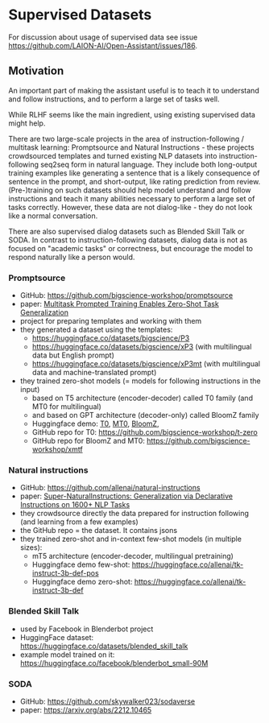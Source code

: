 # Supervised Datasets

For discussion about usage of supervised data see issue
<https://github.com/LAION-AI/Open-Assistant/issues/186>.

## Motivation

An important part of making the assistant useful is to teach it to understand
and follow instructions, and to perform a large set of tasks well.

While RLHF seems like the main ingredient, using existing supervised data might
help.

There are two large-scale projects in the area of instruction-following /
multitask learning: Promptsource and Natural Instructions - these projects
crowdsourced templates and turned existing NLP datasets into
instruction-following seq2seq form in natural language. They include both
long-output training examples like generating a sentence that is a likely
consequence of sentence in the prompt, and short-output, like rating prediction
from review. (Pre-)training on such datasets should help model understand and
follow instructions and teach it many abilities necessary to perform a large set
of tasks correctly. However, these data are not dialog-like - they do not look
like a normal conversation.

There are also supervised dialog datasets such as Blended Skill Talk or SODA. In
contrast to instruction-following datasets, dialog data is not as focused on
"academic tasks" or correctness, but encourage the model to respond naturally
like a person would.

### Promptsource

- GitHub: <https://github.com/bigscience-workshop/promptsource>
- paper:
  [Multitask Prompted Training Enables Zero-Shot Task Generalization](https://arxiv.org/abs/2110.08207)
- project for preparing templates and working with them
- they generated a dataset using the templates:
  - <https://huggingface.co/datasets/bigscience/P3>
  - <https://huggingface.co/datasets/bigscience/xP3> (with multilingual data but
    English prompt)
  - <https://huggingface.co/datasets/bigscience/xP3mt> (with multilingual data
    and machine-translated prompt)
- they trained zero-shot models (= models for following instructions in the
  input)
  - based on T5 architecture (encoder-decoder) called T0 family (and MT0 for
    multilingual)
  - and based on GPT architecture (decoder-only) called BloomZ family
  - Huggingface demo: [T0](https://huggingface.co/bigscience/T0pp),
    [MT0](https://huggingface.co/bigscience/mt0-large),
    [BloomZ](https://huggingface.co/bigscience/bloomz),
  - GitHub repo for T0: <https://github.com/bigscience-workshop/t-zero>
  - GitHub repo for BloomZ and MT0:
    <https://github.com/bigscience-workshop/xmtf>

### Natural instructions

- GitHub: <https://github.com/allenai/natural-instructions>
- paper:
  [Super-NaturalInstructions: Generalization via Declarative Instructions on 1600+ NLP Tasks](https://arxiv.org/abs/2204.07705)
- they crowdsource directly the data prepared for instruction following (and
  learning from a few examples)
- the GitHub repo = the dataset. It contains jsons
- they trained zero-shot and in-context few-shot models (in multiple sizes):
  - mT5 architecture (encoder-decoder, multilingual pretraining)
  - Huggingface demo few-shot:
    <https://huggingface.co/allenai/tk-instruct-3b-def-pos>
  - Huggingface demo zero-shot:
    <https://huggingface.co/allenai/tk-instruct-3b-def>

### Blended Skill Talk

- used by Facebook in Blenderbot project
- HuggingFace dataset: <https://huggingface.co/datasets/blended_skill_talk>
- example model trained on it:
  <https://huggingface.co/facebook/blenderbot_small-90M>

### SODA

- GitHub: <https://github.com/skywalker023/sodaverse>
- paper: <https://arxiv.org/abs/2212.10465>
